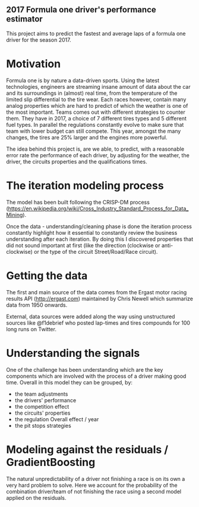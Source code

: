 ## 2017 Formula one driver's performance estimator

This project aims to predict the fastest and average laps of a formula one
driver for the season 2017.


# Motivation

Formula one is by nature a data-driven sports. Using the latest technologies,
engineers are streaming insane amount of data about the car and its surroundings
in (almost) real time, from the temperature of the limited slip differential to
the tire wear.
Each races however, contain many analog properties which are hard to predict of which
the weather is one of the most important. Teams comes out with different
strategies to counter them. They have in 2017, a choice of 7 different tires types and
5 different fuel types.
In parallel the regulations constantly evolve to make sure that team with lower budget
can still compete. This year, amongst the many changes, the tires are 25% larger
and the engines more powerful.

The idea behind this project is, are we able, to predict, with a reasonable error rate
the performance of each driver, by adjusting for the weather, the driver, the circuits
properties and the qualifications times.


# The iteration modeling process

The model has been built following the CRISP-DM process (https://en.wikipedia.org/wiki/Cross_Industry_Standard_Process_for_Data_Mining).

Once the data - understanding/cleaning phase is done the iteration process
constantly highlight how it essential to constantly review the business understanding
after each iteration. By doing this I discovered properties that did not sound important
at first (like the direction (clockwise or anti-clockwise) or the type of the circuit
Street/Road/Race circuit).


# Getting the data

The first and main source of the data comes from the Ergast motor racing results API (http://ergast.com) maintained by Chris Newell which summarize data from 1950 onwards.

External, data sources were added along the way using unstructured sources like @f1debrief
who posted lap-times and tires compounds for 100 long runs on Twitter.


# Understanding the signals

One of the challenge has been understanding which are the key components which are involved
with the process of a driver making good time. Overall in this model they can be
grouped, by:
- the team adjustments
- the drivers' performance
- the competition effect
- the circuits' properties
- the regulation Overall effect / year
- the pit stops strategies

# Modeling against the residuals / GradientBoosting

The natural unpredictability of a driver not finishing a race is on its own a
very hard problem to solve.
Here we account for the probability of the combination driver/team of not finishing
the race using a second model applied on the residuals.
